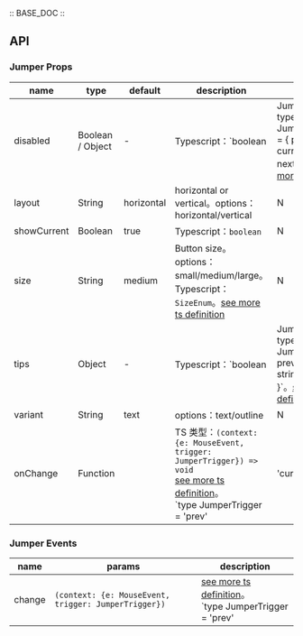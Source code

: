 :: BASE_DOC ::

## API

### Jumper Props

name | type | default | description | required
-- | -- | -- | -- | --
disabled | Boolean / Object | - | Typescript：`boolean | JumperDisabledConfig` `type JumperDisabledConfig = { prev?: boolean; current?: boolean; next?: boolean; }`。[see more ts definition](https://github.com/Tencent/tdesign-vue/tree/develop/src/jumper/type.ts) | N
layout | String | horizontal | horizontal or vertical。options：horizontal/vertical | N
showCurrent | Boolean | true | Typescript：`boolean` | N
size | String | medium | Button size。options：small/medium/large。Typescript：`SizeEnum`。[see more ts definition](https://github.com/Tencent/tdesign-vue/blob/develop/src/common.ts) | N
tips | Object | - | Typescript：`boolean | JumperTipsConfig` `type JumperTipsConfig = { prev?: string; current?: string; next?: string; }`。[see more ts definition](https://github.com/Tencent/tdesign-vue/tree/develop/src/jumper/type.ts) | N
variant | String | text | options：text/outline | N
onChange | Function |  | TS 类型：`(context: {e: MouseEvent, trigger: JumperTrigger}) => void`<br/>[see more ts definition](https://github.com/Tencent/tdesign-vue/tree/develop/src/jumper/type.ts)。<br/>`type JumperTrigger = 'prev' | 'current' | 'next'`<br/> | N

### Jumper Events

name | params | description
-- | -- | --
change | `(context: {e: MouseEvent, trigger: JumperTrigger})` | [see more ts definition](https://github.com/Tencent/tdesign-vue/tree/develop/src/jumper/type.ts)。<br/>`type JumperTrigger = 'prev' | 'current' | 'next'`<br/>
